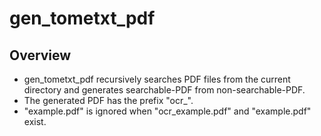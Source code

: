 gen_tometxt_pdf
===
## Overview
- gen_tometxt_pdf recursively searches PDF files from the current directory and generates searchable-PDF from non-searchable-PDF.
- The generated PDF has the prefix "ocr_".
- "example.pdf" is ignored when "ocr_example.pdf" and "example.pdf" exist.